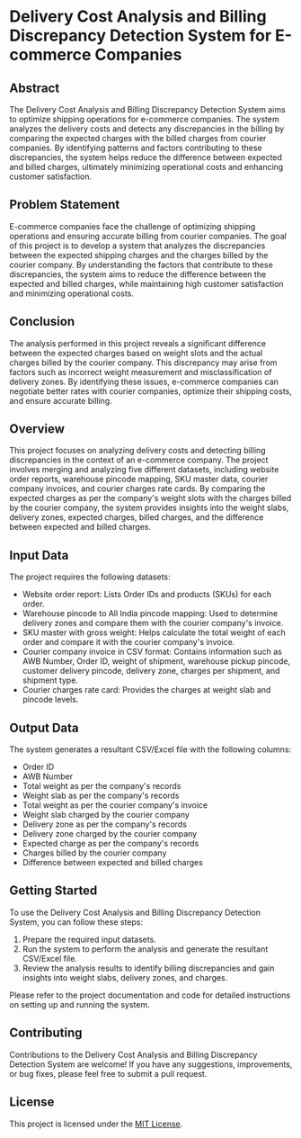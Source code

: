 # Delivery Cost Analysis and Billing Discrepancy Detection System for E-commerce Companies

## Abstract
The Delivery Cost Analysis and Billing Discrepancy Detection System aims to optimize shipping operations for e-commerce companies. The system analyzes the delivery costs and detects any discrepancies in the billing by comparing the expected charges with the billed charges from courier companies. By identifying patterns and factors contributing to these discrepancies, the system helps reduce the difference between expected and billed charges, ultimately minimizing operational costs and enhancing customer satisfaction.

## Problem Statement
E-commerce companies face the challenge of optimizing shipping operations and ensuring accurate billing from courier companies. The goal of this project is to develop a system that analyzes the discrepancies between the expected shipping charges and the charges billed by the courier company. By understanding the factors that contribute to these discrepancies, the system aims to reduce the difference between the expected and billed charges, while maintaining high customer satisfaction and minimizing operational costs.

## Conclusion
The analysis performed in this project reveals a significant difference between the expected charges based on weight slots and the actual charges billed by the courier company. This discrepancy may arise from factors such as incorrect weight measurement and misclassification of delivery zones. By identifying these issues, e-commerce companies can negotiate better rates with courier companies, optimize their shipping costs, and ensure accurate billing.

## Overview
This project focuses on analyzing delivery costs and detecting billing discrepancies in the context of an e-commerce company. The project involves merging and analyzing five different datasets, including website order reports, warehouse pincode mapping, SKU master data, courier company invoices, and courier charges rate cards. By comparing the expected charges as per the company's weight slots with the charges billed by the courier company, the system provides insights into the weight slabs, delivery zones, expected charges, billed charges, and the difference between expected and billed charges.

## Input Data
The project requires the following datasets:
- Website order report: Lists Order IDs and products (SKUs) for each order.
- Warehouse pincode to All India pincode mapping: Used to determine delivery zones and compare them with the courier company's invoice.
- SKU master with gross weight: Helps calculate the total weight of each order and compare it with the courier company's invoice.
- Courier company invoice in CSV format: Contains information such as AWB Number, Order ID, weight of shipment, warehouse pickup pincode, customer delivery pincode, delivery zone, charges per shipment, and shipment type.
- Courier charges rate card: Provides the charges at weight slab and pincode levels.

## Output Data
The system generates a resultant CSV/Excel file with the following columns:
- Order ID
- AWB Number
- Total weight as per the company's records
- Weight slab as per the company's records
- Total weight as per the courier company's invoice
- Weight slab charged by the courier company
- Delivery zone as per the company's records
- Delivery zone charged by the courier company
- Expected charge as per the company's records
- Charges billed by the courier company
- Difference between expected and billed charges

## Getting Started
To use the Delivery Cost Analysis and Billing Discrepancy Detection System, you can follow these steps:
1. Prepare the required input datasets.
2. Run the system to perform the analysis and generate the resultant CSV/Excel file.
3. Review the analysis results to identify billing discrepancies and gain insights into weight slabs, delivery zones, and charges.

Please refer to the project documentation and code for detailed instructions on setting up and running the system.

## Contributing
Contributions to the Delivery Cost Analysis and Billing Discrepancy Detection System are welcome! If you have any suggestions, improvements, or bug fixes, please feel free to submit a pull request.

## License
This project is licensed under the [MIT License](LICENSE).
